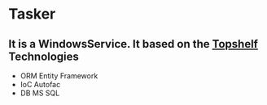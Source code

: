 # Tasker
It is a WindowsService. It based on the [Topshelf](https://github.com/Topshelf/Topshelf)
Technologies
------------
* ORM Entity Framework
* IoC Autofac
* DB MS SQL

